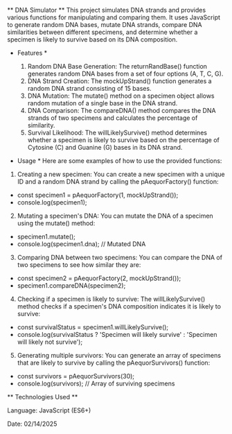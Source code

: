 ** DNA Simulator **
This project simulates DNA strands and provides various functions for manipulating and comparing them. It uses JavaScript to generate random DNA bases, mutate DNA strands, compare DNA similarities between different specimens, and determine whether a specimen is likely to survive based on its DNA composition.

* Features *
  1. Random DNA Base Generation: The returnRandBase() function generates random DNA bases from a set of four options (A, T, C, G).
  2. DNA Strand Creation: The mockUpStrand() function generates a random DNA strand consisting of 15 bases.
  3. DNA Mutation: The mutate() method on a specimen object allows random mutation of a single base in the DNA strand.
  4. DNA Comparison: The compareDNA() method compares the DNA strands of two specimens and calculates the percentage of similarity.
  5. Survival Likelihood: The willLikelySurvive() method determines whether a specimen is likely to survive based on the percentage of Cytosine (C) and Guanine (G) bases in its DNA strand.

* Usage *
Here are some examples of how to use the provided functions:

1. Creating a new specimen:
You can create a new specimen with a unique ID and a random DNA strand by calling the pAequorFactory() function:
  - const specimen1 = pAequorFactory(1, mockUpStrand());
  - console.log(specimen1);

2. Mutating a specimen's DNA:
You can mutate the DNA of a specimen using the mutate() method:
  - specimen1.mutate();
  - console.log(specimen1.dna);  // Mutated DNA

3. Comparing DNA between two specimens:
You can compare the DNA of two specimens to see how similar they are:
  - const specimen2 = pAequorFactory(2, mockUpStrand());
  - specimen1.compareDNA(specimen2);

4. Checking if a specimen is likely to survive:
The willLikelySurvive() method checks if a specimen's DNA composition indicates it is likely to survive:
  - const survivalStatus = specimen1.willLikelySurvive();
  - console.log(survivalStatus ? 'Specimen will likely survive' : 'Specimen will likely not survive');

5. Generating multiple survivors:
You can generate an array of specimens that are likely to survive by calling the pAequorSurvivors() function:
  - const survivors = pAequorSurvivors(30);
  - console.log(survivors);  // Array of surviving specimens

** Technologies Used **

Language: JavaScript (ES6+)

Date: 02/14/2025
